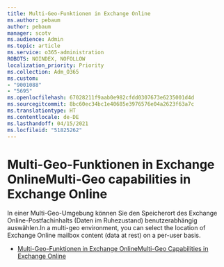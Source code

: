 ```yaml
---
title: Multi-Geo-Funktionen in Exchange Online
ms.author: pebaum
author: pebaum
manager: scotv
ms.audience: Admin
ms.topic: article
ms.service: o365-administration
ROBOTS: NOINDEX, NOFOLLOW
localization_priority: Priority
ms.collection: Adm_O365
ms.custom:
- "9001088"
- "5695"
ms.openlocfilehash: 67028211f9aab0e982cfdd0307673e6235001d4d
ms.sourcegitcommit: 8bc60ec34bc1e40685e3976576e04a2623f63a7c
ms.translationtype: HT
ms.contentlocale: de-DE
ms.lasthandoff: 04/15/2021
ms.locfileid: "51825262"
---
```

# <a name="multi-geo-capabilities-in-exchange-online"></a><span data-ttu-id="85f54-102">Multi-Geo-Funktionen in Exchange Online</span><span class="sxs-lookup"><span data-stu-id="85f54-102">Multi-Geo capabilities in Exchange Online</span></span>

<span data-ttu-id="85f54-103">In einer Multi-Geo-Umgebung können Sie den Speicherort des Exchange Online-Postfachinhalts (Daten im Ruhezustand) benutzerabhängig auswählen.</span><span class="sxs-lookup"><span data-stu-id="85f54-103">In a multi-geo environment, you can select the location of Exchange Online mailbox content (data at rest) on a per-user basis.</span></span>
- [<span data-ttu-id="85f54-104">Multi-Geo-Funktionen in Exchange Online</span><span class="sxs-lookup"><span data-stu-id="85f54-104">Multi-Geo Capabilities in Exchange Online</span></span>](https://docs.microsoft.com/office365/enterprise/multi-geo-capabilities-in-exchange-online)
